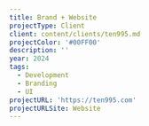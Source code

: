 ```yaml
---
title: Brand + Website
projectType: Client
client: content/clients/ten995.md
projectColor: '#00FF00'
description: ''
year: 2024
tags:
  - Development
  - Branding
  - UI
projectURL: 'https://ten995.com'
projectURLSite: Website
---
```


